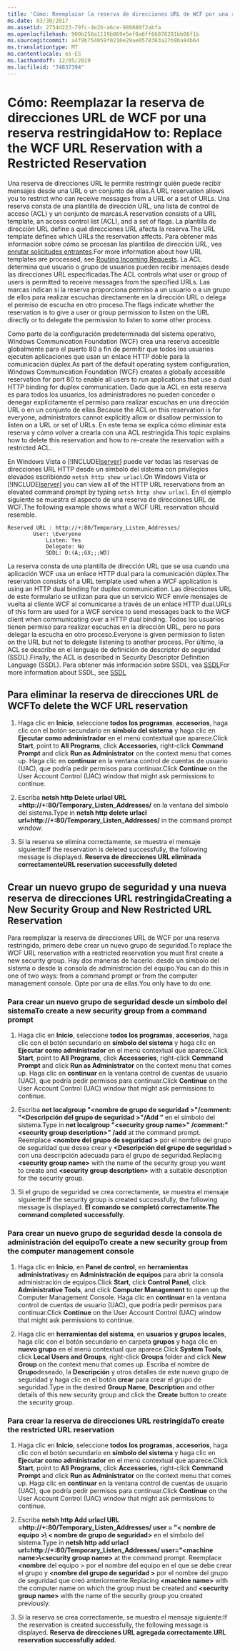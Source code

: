 ```yaml
---
title: 'Cómo: Reemplazar la reserva de direcciones URL de WCF por una reserva restringida'
ms.date: 03/30/2017
ms.assetid: 2754d223-79fc-4e2b-a6ce-989889f2abfa
ms.openlocfilehash: 900b258a1119b069e5ef0a6ff66078281bb06f1b
ms.sourcegitcommit: a4f9b754059f0210e29ae0578363a27b9ba84b64
ms.translationtype: MT
ms.contentlocale: es-ES
ms.lasthandoff: 12/05/2019
ms.locfileid: "74837394"
---
```

# <a name="how-to-replace-the-wcf-url-reservation-with-a-restricted-reservation"></a><span data-ttu-id="5022c-102">Cómo: Reemplazar la reserva de direcciones URL de WCF por una reserva restringida</span><span class="sxs-lookup"><span data-stu-id="5022c-102">How to: Replace the WCF URL Reservation with a Restricted Reservation</span></span>
<span data-ttu-id="5022c-103">Una reserva de direcciones URL le permite restringir quién puede recibir mensajes desde una URL o un conjunto de ellas.</span><span class="sxs-lookup"><span data-stu-id="5022c-103">A URL reservation allows you to restrict who can receive messages from a URL or a set of URLs.</span></span> <span data-ttu-id="5022c-104">Una reserva consta de una plantilla de dirección URL, una lista de control de acceso (ACL) y un conjunto de marcas.</span><span class="sxs-lookup"><span data-stu-id="5022c-104">A reservation consists of a URL template, an access control list (ACL), and a set of flags.</span></span> <span data-ttu-id="5022c-105">La plantilla de dirección URL define a qué direcciones URL afecta la reserva.</span><span class="sxs-lookup"><span data-stu-id="5022c-105">The URL template defines which URLs the reservation affects.</span></span> <span data-ttu-id="5022c-106">Para obtener más información sobre cómo se procesan las plantillas de dirección URL, vea [enrutar solicitudes entrantes](https://go.microsoft.com/fwlink/?LinkId=136764).</span><span class="sxs-lookup"><span data-stu-id="5022c-106">For more information about how URL templates are processed, see [Routing Incoming Requests](https://go.microsoft.com/fwlink/?LinkId=136764).</span></span> <span data-ttu-id="5022c-107">La ACL determina qué usuario o grupo de usuarios pueden recibir mensajes desde las direcciones URL especificadas.</span><span class="sxs-lookup"><span data-stu-id="5022c-107">The ACL controls what user or group of users is permitted to receive messages from the specified URLs.</span></span> <span data-ttu-id="5022c-108">Las marcas indican si la reserva proporciona permiso a un usuario o a un grupo de ellos para realizar escuchas directamente en la dirección URL o delega el permiso de escucha en otro proceso.</span><span class="sxs-lookup"><span data-stu-id="5022c-108">The flags indicate whether the reservation is to give a user or group permission to listen on the URL directly or to delegate the permission to listen to some other process.</span></span>  
  
 <span data-ttu-id="5022c-109">Como parte de la configuración predeterminada del sistema operativo, Windows Communication Foundation (WCF) crea una reserva accesible globalmente para el puerto 80 a fin de permitir que todos los usuarios ejecuten aplicaciones que usan un enlace HTTP doble para la comunicación dúplex.</span><span class="sxs-lookup"><span data-stu-id="5022c-109">As part of the default operating system configuration, Windows Communication Foundation (WCF) creates a globally accessible reservation for port 80 to enable all users to run applications that use a dual HTTP binding for duplex communication.</span></span> <span data-ttu-id="5022c-110">Dado que la ACL en esta reserva es para todos los usuarios, los administradores no pueden conceder o denegar explícitamente el permiso para realizar escuchas en una dirección URL o en un conjunto de ellas.</span><span class="sxs-lookup"><span data-stu-id="5022c-110">Because the ACL on this reservation is for everyone, administrators cannot explicitly allow or disallow permission to listen on a URL or set of URLs.</span></span> <span data-ttu-id="5022c-111">En este tema se explica cómo eliminar esta reserva y cómo volver a crearla con una ACL restringida.</span><span class="sxs-lookup"><span data-stu-id="5022c-111">This topic explains how to delete this reservation and how to re-create the reservation with a restricted ACL.</span></span>  
  
 <span data-ttu-id="5022c-112">En Windows Vista o [!INCLUDE[lserver](../../../../includes/lserver-md.md)] puede ver todas las reservas de direcciones URL HTTP desde un símbolo del sistema con privilegios elevados escribiendo `netsh http show urlacl`.</span><span class="sxs-lookup"><span data-stu-id="5022c-112">On Windows Vista or [!INCLUDE[lserver](../../../../includes/lserver-md.md)] you can view all of the HTTP URL reservations from an elevated command prompt by typing `netsh http show urlacl`.</span></span>  <span data-ttu-id="5022c-113">En el ejemplo siguiente se muestra el aspecto de una reserva de direcciones URL de WCF.</span><span class="sxs-lookup"><span data-stu-id="5022c-113">The following example shows what a WCF URL reservation should resemble.</span></span>  

```
Reserved URL : http://+:80/Temporary_Listen_Addresses/  
        User: \Everyone  
            Listen: Yes  
            Delegate: No  
            SDDL: D:(A;;GX;;;WD)  
```

 <span data-ttu-id="5022c-114">La reserva consta de una plantilla de dirección URL que se usa cuando una aplicación WCF usa un enlace HTTP dual para la comunicación dúplex.</span><span class="sxs-lookup"><span data-stu-id="5022c-114">The reservation consists of a URL template used when a WCF application is using an HTTP dual binding for duplex communication.</span></span> <span data-ttu-id="5022c-115">Las direcciones URL de este formulario se utilizan para que un servicio WCF envíe mensajes de vuelta al cliente WCF al comunicarse a través de un enlace HTTP dual.</span><span class="sxs-lookup"><span data-stu-id="5022c-115">URLs of this form are used for a WCF service to send messages back to the WCF client when communicating over a HTTP dual binding.</span></span> <span data-ttu-id="5022c-116">Todos los usuarios tienen permiso para realizar escuchas en la dirección URL, pero no para delegar la escucha en otro proceso.</span><span class="sxs-lookup"><span data-stu-id="5022c-116">Everyone is given permission to listen on the URL but not to delegate listening to another process.</span></span> <span data-ttu-id="5022c-117">Por último, la ACL se describe en el lenguaje de definición de descriptor de seguridad (SSDL).</span><span class="sxs-lookup"><span data-stu-id="5022c-117">Finally, the ACL is described in Security Descriptor Definition Language (SSDL).</span></span> <span data-ttu-id="5022c-118">Para obtener más información sobre SSDL, vea [SSDL](https://go.microsoft.com/fwlink/?LinkId=136789)</span><span class="sxs-lookup"><span data-stu-id="5022c-118">For more information about SSDL, see [SSDL](https://go.microsoft.com/fwlink/?LinkId=136789)</span></span>  
  
## <a name="to-delete-the-wcf-url-reservation"></a><span data-ttu-id="5022c-119">Para eliminar la reserva de direcciones URL de WCF</span><span class="sxs-lookup"><span data-stu-id="5022c-119">To delete the WCF URL reservation</span></span>  
  
1. <span data-ttu-id="5022c-120">Haga clic en **Inicio**, seleccione **todos los programas**, **accesorios**, haga clic con el botón secundario en **símbolo del sistema** y haga clic en **Ejecutar como administrador** en el menú contextual que aparece.</span><span class="sxs-lookup"><span data-stu-id="5022c-120">Click **Start**, point to **All Programs**, click **Accessories**, right-click **Command Prompt** and click **Run as Administrator** on the context menu that comes up.</span></span> <span data-ttu-id="5022c-121">Haga clic en **continuar** en la ventana control de cuentas de usuario (UAC), que podría pedir permisos para continuar.</span><span class="sxs-lookup"><span data-stu-id="5022c-121">Click **Continue** on the User Account Control (UAC) window that might ask permissions to continue.</span></span>  
  
2. <span data-ttu-id="5022c-122">Escriba **netsh http Delete urlacl URL =http://+:80/Temporary_Listen_Addresses/** en la ventana del símbolo del sistema.</span><span class="sxs-lookup"><span data-stu-id="5022c-122">Type in **netsh http delete urlacl url=http://+:80/Temporary_Listen_Addresses/** in the command prompt window.</span></span>  
  
3. <span data-ttu-id="5022c-123">Si la reserva se elimina correctamente, se muestra el mensaje siguiente:</span><span class="sxs-lookup"><span data-stu-id="5022c-123">If the reservation is deleted successfully, the following message is displayed.</span></span> <span data-ttu-id="5022c-124">**Reserva de direcciones URL eliminada correctamente**</span><span class="sxs-lookup"><span data-stu-id="5022c-124">**URL reservation successfully deleted**</span></span>  
  
## <a name="creating-a-new-security-group-and-new-restricted-url-reservation"></a><span data-ttu-id="5022c-125">Crear un nuevo grupo de seguridad y una nueva reserva de direcciones URL restringida</span><span class="sxs-lookup"><span data-stu-id="5022c-125">Creating a New Security Group and New Restricted URL Reservation</span></span>  
 <span data-ttu-id="5022c-126">Para reemplazar la reserva de direcciones URL de WCF por una reserva restringida, primero debe crear un nuevo grupo de seguridad.</span><span class="sxs-lookup"><span data-stu-id="5022c-126">To replace the WCF URL reservation with a restricted reservation you must first create a new security group.</span></span> <span data-ttu-id="5022c-127">Hay dos maneras de hacerlo: desde un símbolo del sistema o desde la consola de administración del equipo.</span><span class="sxs-lookup"><span data-stu-id="5022c-127">You can do this in one of two ways: from a command prompt or from the computer management console.</span></span> <span data-ttu-id="5022c-128">Opte por una de ellas.</span><span class="sxs-lookup"><span data-stu-id="5022c-128">You only have to do one.</span></span>  
  
### <a name="to-create-a-new-security-group-from-a-command-prompt"></a><span data-ttu-id="5022c-129">Para crear un nuevo grupo de seguridad desde un símbolo del sistema</span><span class="sxs-lookup"><span data-stu-id="5022c-129">To create a new security group from a command prompt</span></span>  
  
1. <span data-ttu-id="5022c-130">Haga clic en **Inicio**, seleccione **todos los programas**, **accesorios**, haga clic con el botón secundario en **símbolo del sistema** y haga clic en **Ejecutar como administrador** en el menú contextual que aparece.</span><span class="sxs-lookup"><span data-stu-id="5022c-130">Click **Start**, point to **All Programs**, click **Accessories**, right-click **Command Prompt** and click **Run as Administrator** on the context menu that comes up.</span></span> <span data-ttu-id="5022c-131">Haga clic en **continuar** en la ventana control de cuentas de usuario (UAC), que podría pedir permisos para continuar.</span><span class="sxs-lookup"><span data-stu-id="5022c-131">Click **Continue** on the User Account Control (UAC) window that might ask permissions to continue.</span></span>  
  
2. <span data-ttu-id="5022c-132">Escriba **net localgroup "\<nombre de grupo de seguridad >"/comment: "\<Descripción del grupo de seguridad >"/Add "** en el símbolo del sistema.</span><span class="sxs-lookup"><span data-stu-id="5022c-132">Type in **net localgroup "\<security group name>" /comment:"\<security group description>" /add** at the command prompt.</span></span> <span data-ttu-id="5022c-133">Reemplace **\<nombre del grupo de seguridad >** por el nombre del grupo de seguridad que desea crear y **\<Descripción del grupo de seguridad >** con una descripción adecuada para el grupo de seguridad.</span><span class="sxs-lookup"><span data-stu-id="5022c-133">Replacing **\<security group name>** with the name of the security group you want to create and **\<security group description>** with a suitable description for the security group.</span></span>  
  
3. <span data-ttu-id="5022c-134">Si el grupo de seguridad se crea correctamente, se muestra el mensaje siguiente:</span><span class="sxs-lookup"><span data-stu-id="5022c-134">If the security group is created successfully, the following message is displayed.</span></span> <span data-ttu-id="5022c-135">**El comando se completó correctamente.**</span><span class="sxs-lookup"><span data-stu-id="5022c-135">**The command completed successfully.**</span></span>  
  
### <a name="to-create-a-new-security-group-from-the-computer-management-console"></a><span data-ttu-id="5022c-136">Para crear un nuevo grupo de seguridad desde la consola de administración del equipo</span><span class="sxs-lookup"><span data-stu-id="5022c-136">To create a new security group from the computer management console</span></span>  
  
1. <span data-ttu-id="5022c-137">Haga clic en **Inicio**, en **Panel de control**, en **herramientas administrativas**y en **Administración de equipos** para abrir la consola administración de equipos.</span><span class="sxs-lookup"><span data-stu-id="5022c-137">Click **Start**, click **Control Panel**, click **Administrative Tools**, and click **Computer Management** to open up the Computer Management Console.</span></span> <span data-ttu-id="5022c-138">Haga clic en **continuar** en la ventana control de cuentas de usuario (UAC), que podría pedir permisos para continuar.</span><span class="sxs-lookup"><span data-stu-id="5022c-138">Click **Continue** on the User Account Control (UAC) window that might ask permissions to continue.</span></span>  
  
2. <span data-ttu-id="5022c-139">Haga clic en **herramientas del sistema**, en **usuarios y grupos locales**, haga clic con el botón secundario en carpeta **grupos** y haga clic en **nuevo grupo** en el menú contextual que aparece.</span><span class="sxs-lookup"><span data-stu-id="5022c-139">Click **System Tools**, click **Local Users and Groups**, right-click **Groups** folder and click **New Group** on the context menu that comes up.</span></span> <span data-ttu-id="5022c-140">Escriba el nombre de **Grupo**deseado, la **Descripción** y otros detalles de este nuevo grupo de seguridad y haga clic en el botón **crear** para crear el grupo de seguridad.</span><span class="sxs-lookup"><span data-stu-id="5022c-140">Type in the desired **Group Name**, **Description** and other details of this new security group and click the **Create** button to create the security group.</span></span>  
  
### <a name="to-create-the-restricted-url-reservation"></a><span data-ttu-id="5022c-141">Para crear la reserva de direcciones URL restringida</span><span class="sxs-lookup"><span data-stu-id="5022c-141">To create the restricted URL reservation</span></span>  
  
1. <span data-ttu-id="5022c-142">Haga clic en **Inicio**, seleccione **todos los programas**, **accesorios**, haga clic con el botón secundario en **símbolo del sistema** y haga clic en **Ejecutar como administrador** en el menú contextual que aparece.</span><span class="sxs-lookup"><span data-stu-id="5022c-142">Click **Start**, point to **All Programs**, click **Accessories**, right-click **Command Prompt** and click **Run as Administrator** on the context menu that comes up.</span></span> <span data-ttu-id="5022c-143">Haga clic en **continuar** en la ventana control de cuentas de usuario (UAC), que podría pedir permisos para continuar.</span><span class="sxs-lookup"><span data-stu-id="5022c-143">Click **Continue** on the User Account Control (UAC) window that might ask permissions to continue.</span></span>  
  
2. <span data-ttu-id="5022c-144">Escriba **netsh http Add urlacl URL =http://+:80/Temporary_Listen_Addresses/ user = "\< nombre de equipo >\\ < nombre de grupo de seguridad\>** en el símbolo del sistema.</span><span class="sxs-lookup"><span data-stu-id="5022c-144">Type in **netsh http add urlacl url=http://+:80/Temporary_Listen_Addresses/ user="\<machine name>\\<security group name\>** at the command prompt.</span></span> <span data-ttu-id="5022c-145">Reemplace **\<nombre** del equipo > por el nombre del equipo en el que se debe crear el grupo y **\<nombre del grupo de seguridad >** por el nombre del grupo de seguridad que creó anteriormente.</span><span class="sxs-lookup"><span data-stu-id="5022c-145">Replacing **\<machine name>** with the computer name on which the group must be created and **\<security group name>** with the name of the security group you created previously.</span></span>  
  
3. <span data-ttu-id="5022c-146">Si la reserva se crea correctamente, se muestra el mensaje siguiente:</span><span class="sxs-lookup"><span data-stu-id="5022c-146">If the reservation is created successfully, the following message is displayed.</span></span> <span data-ttu-id="5022c-147">**Reserva de direcciones URL agregada correctamente**.</span><span class="sxs-lookup"><span data-stu-id="5022c-147">**URL reservation successfully added**.</span></span>
